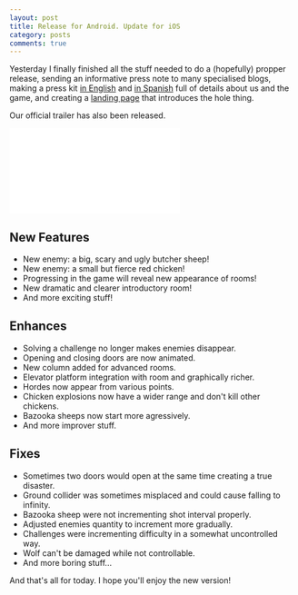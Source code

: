 ```yaml
---
layout: post
title: Release for Android. Update for iOS
category: posts
comments: true
---
```


Yesterday I finally finished all the stuff needed to do a (hopefully) propper release, sending an informative press note to many specialised blogs, making a press kit [in English](http://www.david.cm/presskit/sheepinhell_en) and [in Spanish](http://www.david.cm/presskit/sheepinhell_es) full of details about us and the game, and creating a [landing page](http://www.david.cm/landing/sheepinhell) that introduces the hole thing.

Our official trailer has also been released.

<iframe id="video" src="//www.youtube-nocookie.com/embed/6wIvIz8m40s?rel=0" frameborder="0" allowfullscreen></iframe>

New Features
------------

- New enemy: a big, scary and ugly butcher sheep!
- New enemy: a small but fierce red chicken!
- Progressing in the game will reveal new appearance of rooms!
- New dramatic and clearer introductory room!
- And more exciting stuff!

Enhances
--------

- Solving a challenge no longer makes enemies disappear.
- Opening and closing doors are now animated.
- New column added for advanced rooms.
- Elevator platform integration with room and graphically richer.
- Hordes now appear from various points.
- Chicken explosions now have a wider range and don't kill other chickens.
- Bazooka sheeps now start more agressively.
- And more improver stuff.

Fixes
-----

- Sometimes two doors would open at the same time creating a true disaster.
- Ground collider was sometimes misplaced and could cause falling to infinity.
- Bazooka sheep were not incrementing shot interval properly.
- Adjusted enemies quantity to increment more gradually.
- Challenges were incrementing difficulty in a somewhat uncontrolled way.
- Wolf can't be damaged while not controllable.
- And more boring stuff...

And that's all for today. I hope you'll enjoy the new version!
